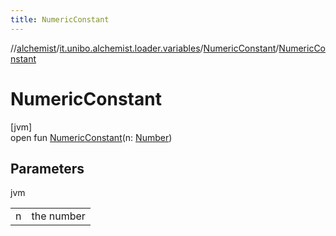 ```yaml
---
title: NumericConstant
---
```

//[alchemist](../../../index.html)/[it.unibo.alchemist.loader.variables](../index.html)/[NumericConstant](index.html)/[NumericConstant](-numeric-constant.html)



# NumericConstant



[jvm]\
open fun [NumericConstant](-numeric-constant.html)(n: [Number](https://docs.oracle.com/javase/8/docs/api/java/lang/Number.html))



## Parameters


jvm

| | |
|---|---|
| n | the number |





